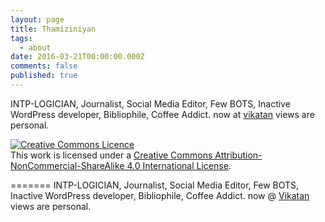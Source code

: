 ```yaml
---
layout: page
title: Thamiziniyan
tags:
  - about
date: 2016-03-21T00:00:00.000Z
comments: false
published: true
---
```

    

INTP-LOGICIAN, Journalist, Social Media Editor, Few BOTS, Inactive WordPress developer, Bibliophile, Coffee Addict. now at <a href="https:www.vikatan.com"> vikatan</a> views are personal.

<a rel="license" href="http://creativecommons.org/licenses/by-nc-sa/4.0/"><img alt="Creative Commons Licence" style="border-width:0" src="https://i.creativecommons.org/l/by-nc-sa/4.0/88x31.png" /></a><br />This work is licensed under a <a rel="license" href="http://creativecommons.org/licenses/by-nc-sa/4.0/">Creative Commons Attribution-NonCommercial-ShareAlike 4.0 International License</a>.

=======
INTP-LOGICIAN, Journalist, Social Media Editor, Few BOTS, Inactive WordPress developer, Bibliophile, Coffee Addict. now @ [Vikatan](https://vikatan.com) views are personal.


